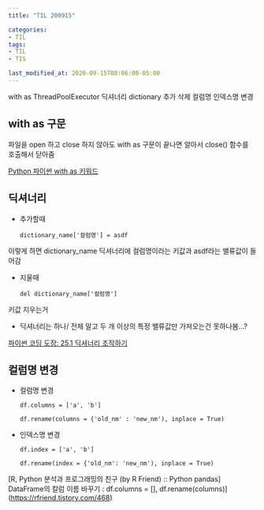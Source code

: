 ```yaml
---
title: "TIL 200915"

categories:
- TIL
tags:
- TIL
- TIS

last_modified_at: 2020-09-15T08:06:00-05:00
---
```

with as ThreadPoolExecutor 딕셔너리 dictionary 추가 삭제 컬럼명 인덱스명 변경

## with as 구문

파일을 open 하고 close 하지 않아도 with as 구문이 끝나면 알아서 close() 함수를 호출해서 닫아줌

[Python 파이썬 with as 키워드](https://devpouch.tistory.com/79)

## 딕셔너리

* 추가할때

      dictionary_name['컬럼명'] = asdf

이렇게 하면 dictionary_name 딕셔너리에 컬럼명이라는 키값과 asdf라는 밸류값이 들어감

* 지울때

      del dictionary_name['컬럼명']

키값 지우는거

* 딕셔너리는 하나/ 전체 말고 두 개 이상의 특정 밸류값만 가져오는건 못하나봄...?

[파이썬 코딩 도장: 25.1 딕셔너리 조작하기](https://dojang.io/mod/page/view.php?id=2307)

## 컬럼명 변경

* 컬럼명 변경

      df.columns = ['a', 'b']

      df.rename(columns = {'old_nm' : 'new_nm'), inplace = True)


* 인덱스명 변경

      df.index = ['a', 'b']

      df.rename(index = {'old_nm': 'new_nm'), inplace = True)


[R, Python 분석과 프로그래밍의 친구 (by R Friend) :: Python pandas] DataFrame의 칼럼 이름 바꾸기 : df.columns = [], df.rename(columns)](https://rfriend.tistory.com/468)

